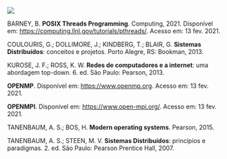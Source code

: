 [![](https://ampli-images.s3.amazonaws.com/production/fb553d79-2644-4c86-97ed-06cf0f39ff67/original)](https://ampli-images.s3.amazonaws.com/production/fb553d79-2644-4c86-97ed-06cf0f39ff67/original)

BARNEY, B. **POSIX Threads Programming**. Computing, 2021. Disponível em: https://computing.llnl.gov/tutorials/pthreads/. Acesso em: 13 fev. 2021.

COULOURIS, G.; DOLLIMORE, J.; KINDBERG, T.; BLAIR, G. **Sistemas Distribuídos**: conceitos e projetos. Porto Alegre, RS: Bookman, 2013.

KUROSE, J. F.; ROSS, K. W. **Redes de computadores e a internet**: uma abordagem top-down. 6. ed. São Paulo: Pearson, 2013.

**OPENMP**. Disponível em: https://www.openmp.org. Acesso em: 13 fev. 2021.

**OPENMPI**. Disponível em: https://www.open-mpi.org/. Acesso em: 13 fev. 2021.

TANENBAUM, A. S.; BOS, H. **Modern operating systems**. Pearson, 2015.

TANENBAUM, A. S.; STEEN, M. V. **Sistemas Distribuídos**: princípios e paradigmas. 2. ed. São Paulo: Pearson Prentice Hall, 2007.